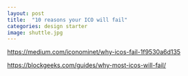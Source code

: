 ```yaml
---
layout: post
title:  "10 reasons your ICO will fail"
categories: design starter 
image: shuttle.jpg
---
```


https://medium.com/iconominet/why-icos-fail-1f9530a6d135

https://blockgeeks.com/guides/why-most-icos-will-fail/